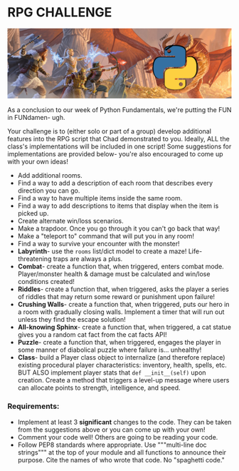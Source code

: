 # RPG CHALLENGE

![Image description](https://github.com/csfeeser/images/blob/master/pythondragon.png?raw=true)

As a conclusion to our week of Python Fundamentals, we're putting the FUN in FUNdamen- ugh.

Your challenge is to (either solo or part of a group) develop additional features into the RPG script that Chad demonstrated to you. Ideally, ALL the class's implementations will be included in one script!
Some suggestions for implementations are provided below- you're also encouraged to come up with your own ideas!
- Add additional rooms.
- Find a way to add a description of each room that describes every direction you can go.
- Find a way to have multiple items inside the same room.
- Find a way to add descriptions to items that display when the item is picked up.
- Create alternate win/loss scenarios.
- Make a trapdoor. Once you go through it you can't go back that way!
- Make a "teleport to" command that will put you in any room!
- Find a way to survive your encounter with the monster!
- **Labyrinth**- use the `rooms` list/dict model to create a maze! Life-threatening traps are always a plus.
- **Combat**- create a function that, when triggered, enters combat mode. Player/monster health & damage must be calculated and win/lose conditions created!
- **Riddles**- create a function that, when triggered, asks the player a series of riddles that may return some reward or punishment upon failure!
- **Crushing Walls**- create a function that, when triggered, puts our hero in a room with gradually closing walls. Implement a timer that will run out unless they find the escape solution!
- **All-knowing Sphinx**- create a function that, when triggered, a cat statue gives you a random cat fact from the cat facts API!
- **Puzzle**- create a function that, when triggered, engages the player in some manner of diabolical puzzle where failure is... unhealthy!
- **Class**- build a Player class object to internalize (and therefore replace) existing procedural player characteristics: inventory, health, spells, etc. BUT ALSO implement player stats that `def __init__(self)` upon creation. Create a method that triggers a level-up message where users can allocate points to  strength, intelligence, and speed.

### Requirements:

- Implement at least 3 **significant** changes to the code. They can be taken from the suggestions above or you can come up with your own!
- Comment your code well! Others are going to be reading your code.
- Follow PEP8 standards where appropriate. Use """multi-line doc strings""" at the top of your module and all functions to announce their purpose. Cite the names of who wrote that code. No "spaghetti code."
